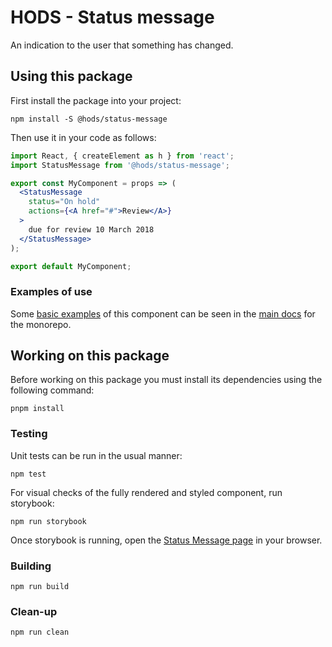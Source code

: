 HODS - Status message
=====================

An indication to the user that something has changed.


Using this package
------------------

First install the package into your project:

```shell
npm install -S @hods/status-message
```

Then use it in your code as follows:

```jsx
import React, { createElement as h } from 'react';
import StatusMessage from '@hods/status-message';

export const MyComponent = props => (
  <StatusMessage
    status="On hold"
    actions={<A href="#">Review</A>}
  >
    due for review 10 March 2018
  </StatusMessage>
);

export default MyComponent;
```

### Examples of use

Some [basic examples] of this component can be seen in the [main docs] for the
monorepo.


Working on this package
-----------------------

Before working on this package you must install its dependencies using the
following command:

```shell
pnpm install
```


### Testing

Unit tests can be run in the usual manner:
```shell
npm test
```

For visual checks of the fully rendered and styled component, run storybook:
```shell
npm run storybook
```
Once storybook is running, open the [Status Message page] in your browser.


### Building

```shell
npm run build
```


### Clean-up

```shell
npm run clean
```


[basic examples]: https://hods-poc.netlify.app/components?name=Status%20message
[main docs]: https://hods-poc.netlify.app/
[Status Message page]: http://localhost:9009/?path=/docs/status-message--status-message

